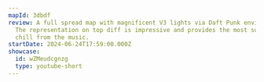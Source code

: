 ```yaml
---
mapId: 3dbdf
review: A full spread map with magnificent V3 lights via Daft Punk environment.
  The representation on top diff is impressive and provides the most suitable
  chill from the music.
startDate: 2024-06-24T17:59:00.000Z
showcase:
  id: wZMeudcgnzg
  type: youtube-short
---
```

